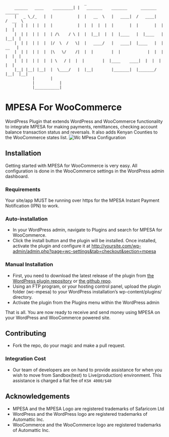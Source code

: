                                        _
		______   ____    _________| |   _______	   _______      _______	   ______
		|   _ \_/_   | 	|           |  |   __  \   |   ____|  /   ____|   /  __  \
		|  | |  | |  | 	|           |  |  |  |  |  |       |  |       |  |  |  |
		|  | |  | |  | 	| /\	/ \ |  |  |__|  |  |  |____   |  |____   |  |__|  |
		|  | |  | |  | 	|/  \  /   \|  |   ____/   |   ____|  |____   |  |   __   |
		|  | |  | |  | 	|\   \/	   /|  |  |        |  |            |  |  |  |  |  |
		|  | |  | |  | 	| \	  / |  |  |        |  |____    ____|  |  |  |  |  |
		|__| |__| |__|	|  \____/   |  |__|        |_______|  |_______/  |__|  |__|
				|	    |
				|           |
				|___________|
						
# MPESA For WooCommerce
WordPress Plugin that extends WordPress and WooCommerce functionality to integrate MPESA for making payments, remittances, checking account balance transaction status and reversals. It also adds Kenyan Counties to the WooCommerce states list.
![Wc MPesa Configuration](https://user-images.githubusercontent.com/14233942/42414903-bae80520-8248-11e8-99b4-06d67e5093d6.png)


## Installation
Getting started with MPESA for WooCommerce is very easy. All configuration is done in the WooCommerce settings in the WordPress admin dashboard.

### Requirements
Your site/app MUST be running over https for the MPESA Instant Payment Notification (IPN) to work.

### Auto-installation
* In your WordPress admin, navigate to Plugins and search for MPESA for WooCommerce.
* Click the install button and the plugin will be installed. Once installed, activate the plugin and configure it at http://yoursite.com/wp-admin/admin.php?page=wc-settings&tab=checkout&section=mpesa

### Manual Installation 
* First, you need to download the latest release of the plugin from [the WordPress plugin repository](https://plugins.wordpress.org/osen-wc-mpesa) or [the github repo](https://github.com/osenco/osen-wc-mpesa/archive/v0.7.8.zip).
* Using an FTP program, or your hosting control panel, upload the plugin folder (wc-mpesa) to your WordPress installation’s wp-content/plugins/ directory.
* Activate the plugin from the Plugins menu within the WordPress admin

That is all. You are now ready to receive and send money using MPESA on your WordPress and WooCommerce powered site.

## Contributing
* Fork the repo, do your magic and make a pull request.

### Integration Cost
* Our team of developers are on hand to provide assistance for when you wish to move from Sandbox(test) to Live(production) environment. This assistance is charged a fiat fee of `KSH 4000/$40`

## Acknowledgements
* MPESA and the MPESA Logo are registered trademarks of Safaricom Ltd
* WordPress and the WordPress logo are registered trademarks of Automattic Inc.
* WooCommerce and the WooCommerce logo are registered trademarks of Automattic Inc.
